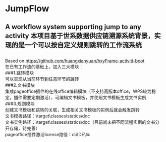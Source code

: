 JumpFlow
====
A workflow system supporting jump to any activity
本项目基于世系数据供应链溯源系统背景，实现的是一个可以按自定义规则跳转的工作流系统
------------------------------------------------
##
Based on https://github.com/huangxianyuan/hxyFrame-activiti-boot<br>
在已有工作流的基础上，加入三大模块：<br>
###1.跳转模块<br>
	可以实现从当前环节到任意环节的跳转<br>
###2.文书模块<br>
	集成pageoffice插件的在线office编辑模块（不支持高版本office，WPS较为稳定，插件需要定期激活），可编辑文书模板，并使用文书模板生成文书实例<br>
###3.规则模块<br>
	创建文书模板和跳转的关联，生成相关文书模板的实例后就会触发跳转<br>
文书模板路径：\target\classes\statics\doc<br>
文书实例路径：\target\classes\statics\doc（目前尚未把不同流程实例的文书分开存储，待完善）<br>
pageoffice插件激活license路径：d:\IDE\lic<br>
